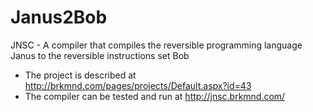 # Janus2Bob
JNSC - A compiler that compiles the reversible programming language Janus to the reversible instructions set Bob

- The project is described at http://brkmnd.com/pages/projects/Default.aspx?id=43
- The compiler can be tested and run at http://jnsc.brkmnd.com/
